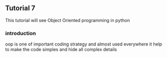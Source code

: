 ## Tutorial 7
This tutorial will see Object Oriented programming in python 
### introduction
oop is one of important coding strategy and almost used everywhere it help to make the code simples and hide all complex details
